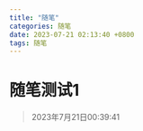 ```yaml
---
title: "随笔"
categories: 随笔
date: 2023-07-21 02:13:40 +0800
tags: 随笔
---
```


# 随笔测试1

> 2023年7月21日00:39:41
